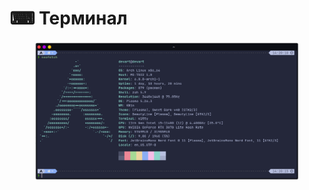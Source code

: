 # ⌨ Терминал

<figure><img src="../../.gitbook/assets/image (3).png" alt=""><figcaption></figcaption></figure>
